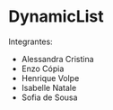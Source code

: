 # DynamicList

Integrantes:
- Alessandra Cristina
- Enzo Cópia
- Henrique Volpe
- Isabelle Natale
- Sofia de Sousa
